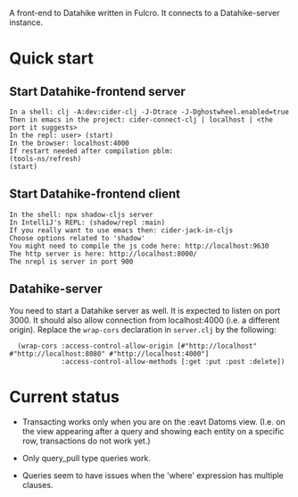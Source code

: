 A front-end to Datahike written in Fulcro.
It connects to a Datahike-server instance.

# Quick start

## Start Datahike-frontend server

    In a shell: clj -A:dev:cider-clj -J-Dtrace -J-Dghostwheel.enabled=true
    Then in emacs in the project: cider-connect-clj | localhost | <the port it suggests>
    In the repl: user> (start)
    In the browser: localhost:4000
    If restart needed after compilation pblm:
    (tools-ns/refresh)
    (start)

## Start Datahike-frontend client 
 
    In the shell: npx shadow-cljs server
    In IntelliJ's REPL: (shadow/repl :main)
    If you really want to use emacs then: cider-jack-in-cljs
    Choose options related to 'shadow'
    You might need to compile the js code here: http://localhost:9630
    The http server is here: http://localhost:8000/
    The nrepl is server in port 900
 
## Datahike-server
You need to start a Datahike server as well. 
It is expected to listen on port 3000.
It should also allow connection from localhost:4000 (i.e. a different origin). Replace the `wrap-cors` declaration in `server.clj` by the following:

      (wrap-cors :access-control-allow-origin [#"http://localhost" #"http://localhost:8080" #"http://localhost:4000"]
                 :access-control-allow-methods [:get :put :post :delete])


# Current status
- Transacting works only when you are on the :eavt Datoms view. (I.e. on the view appearing after a query and showing each entity on a specific row, transactions do not work yet.)

- Only query_pull type queries work.
- Queries seem to have issues when the 'where' expression has multiple clauses.

